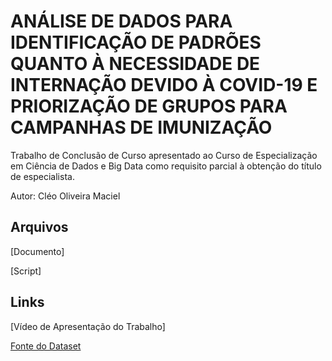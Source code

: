 # ANÁLISE DE DADOS PARA IDENTIFICAÇÃO DE PADRÕES QUANTO À NECESSIDADE DE INTERNAÇÃO DEVIDO À COVID-19 E PRIORIZAÇÃO DE GRUPOS PARA CAMPANHAS DE IMUNIZAÇÃO

Trabalho de Conclusão de Curso apresentado ao Curso de Especialização em Ciência de Dados e Big Data como requisito parcial à obtenção do título de especialista.

Autor: Cléo Oliveira Maciel

## Arquivos
[Documento]

[Script]


## Links
[Vídeo de Apresentação do Trabalho]

[Fonte do Dataset](https://opendatasus.saude.gov.br/nl/dataset/bd-srag-2020)
